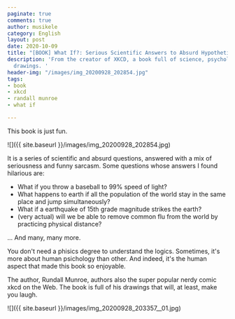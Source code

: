 ```yaml
---
paginate: true
comments: true
author: musikele
category: English
layout: post
date: 2020-10-09
title: "[BOOK] What If?: Serious Scientific Answers to Absurd Hypothetical Questions"
description: 'From the creator of XKCD, a book full of science, psychology, fun, and
  drawings. '
header-img: "/images/img_20200928_202854.jpg"
tags:
- book
- xkcd
- randall munroe
- what if

---
```

This book is just fun.

![]({{ site.baseurl }}/images/img_20200928_202854.jpg)

It is a series of scientific and absurd questions, answered with a mix of seriousness and funny sarcasm. Some questions whose answers I found hilarious are:

* What if you throw a baseball to 99% speed of light?
* What happens to earth if all the population of the world stay in the same place and jump simultaneously?
* What if a earthquake of 15th grade magnitude strikes the earth?
* (very actual) will we be able to remove common flu from the world by practicing physical distance?

... And many, many more.

You don't need a phisics degree to understand the logics. Sometimes, it's more about human psichology than other. And indeed, it's the human aspect that made this book so enjoyable.

The author, Rundall Munroe, authors also the super popular nerdy comic xkcd on the Web. The book is full of his drawings that will, at least, make you laugh.

![]({{ site.baseurl }}/images/img_20200928_203357__01.jpg)